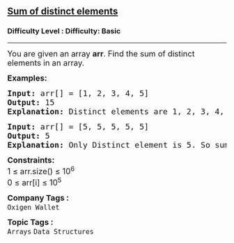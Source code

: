 <h2><a href="https://www.geeksforgeeks.org/problems/sum-of-distinct-elements4801/1?page=1&difficulty=Basic&sortBy=difficulty">Sum of distinct elements</a></h2><h3>Difficulty Level : Difficulty: Basic</h3><hr><div class="problems_problem_content__Xm_eO"><p><span style="font-size: 18px;">You are given an array <strong>a</strong><strong>rr</strong>. Find the sum of distinct elements in an array.</span></p>
<p><span style="font-size: 18px;"><strong>Examples:</strong></span></p>
<pre><span style="font-size: 18px;"><strong>Input: </strong>arr[] = [1, 2, 3, 4, 5]
<strong>Output: </strong>15
<strong>Explanation:</strong> Distinct elements are 1, 2, 3, 4, 5. So sum is 15.</span></pre>
<pre><span style="font-size: 18px;"><strong>Input: </strong>arr[] = [5, 5, 5, 5, 5]
<strong>Output:</strong> 5
<strong>Explanation: </strong>Only Distinct element is 5. So sum is 5.</span></pre>
<p><span style="font-size: 18px;"><strong>Constraints:</strong><br>1 ≤ arr.size() ≤ 10<sup>6</sup><br>0 ≤ arr[i] ≤ 10<sup>5</sup></span></p></div><p><span style=font-size:18px><strong>Company Tags : </strong><br><code>Oxigen Wallet</code>&nbsp;<br><p><span style=font-size:18px><strong>Topic Tags : </strong><br><code>Arrays</code>&nbsp;<code>Data Structures</code>&nbsp;